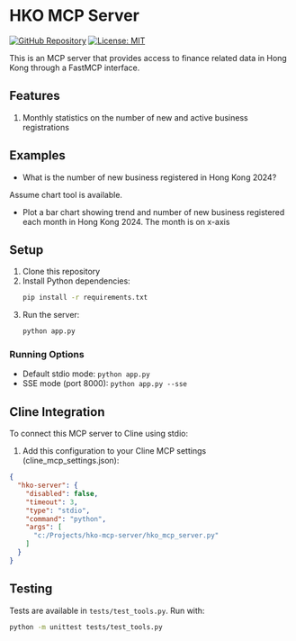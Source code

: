 # HKO MCP Server

[![GitHub Repository](https://img.shields.io/badge/GitHub-Repository-blue.svg)](https://github.com/hkopenai/hk-finance-mcp-server)
[![License: MIT](https://img.shields.io/badge/License-MIT-yellow.svg)](https://opensource.org/licenses/MIT)

This is an MCP server that provides access to finance related data in Hong Kong through a FastMCP interface.

## Features

1. Monthly statistics on the number of new and active business registrations

## Examples

* What is the number of new business registered in Hong Kong 2024?

Assume chart tool is available.

* Plot a bar chart showing trend and number of new business registered each month in Hong Kong 2024. The month is on x-axis

## Setup

1. Clone this repository
2. Install Python dependencies:
   ```bash
   pip install -r requirements.txt
   ```
3. Run the server:
   ```bash
   python app.py
   ```

### Running Options

- Default stdio mode: `python app.py`
- SSE mode (port 8000): `python app.py --sse`

## Cline Integration

To connect this MCP server to Cline using stdio:

1. Add this configuration to your Cline MCP settings (cline_mcp_settings.json):
```json
{
  "hko-server": {
    "disabled": false,
    "timeout": 3,
    "type": "stdio",
    "command": "python",
    "args": [
      "c:/Projects/hko-mcp-server/hko_mcp_server.py"
    ]
  }
}
```

## Testing

Tests are available in `tests/test_tools.py`. Run with:
```bash
python -m unittest tests/test_tools.py
